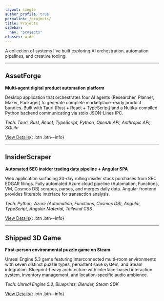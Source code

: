 ```yaml
---
layout: single
author_profile: true
permalink: /projects/
title: Projects
sidebar:
  nav: "projects"
classes: wide
---
```


A collection of systems I've built exploring AI orchestration, automation pipelines, and creative tooling.

---

## AssetForge
**Multi-agent digital product automation platform**

Desktop application that orchestrates four AI agents (Researcher, Planner, Maker, Packager) to generate complete marketplace-ready product bundles. Built with Tauri (Rust + React + TypeScript) and a Nuitka-compiled Python backend communicating via stdio JSON-Lines IPC.

*Tech: Tauri, Rust, React, TypeScript, Python, OpenAI API, Anthropic API, SQLite*

[View Details](/projects/assetforge/){: .btn .btn--info}

---

## InsiderScraper
**Automated SEC insider trading data pipeline + Angular SPA**

Web application surfacing 30-day rolling insider stock purchases from SEC EDGAR filings. Fully automated Azure cloud pipeline (Automation, Functions, VM, Cosmos DB) scrapes, parses, and merges daily data. Angular frontend provides filterable interface for transaction analysis.

*Tech: Python, Azure (Automation, Functions, Cosmos DB), Angular, TypeScript, Angular Material, Tailwind CSS*

[View Details](/projects/insiderscraper/){: .btn .btn--info}

---

## Shipped 3D Game
**First-person environmental puzzle game on Steam**

Unreal Engine 5.3 game featuring interconnected multi-room environments with seven distinct puzzle types, persistent save system, and Steam integration. Blueprint-heavy architecture with interface-based interaction system, inventory management, and location-specific audio ambience.

*Tech: Unreal Engine 5.3, Blueprints, Blender, Steam SDK*

[View Details](/projects/shipped-3d-game/){: .btn .btn--info}

